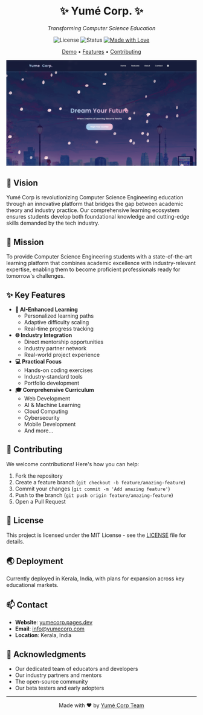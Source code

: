 <div align="center">
  
# ✨ Yumé Corp. ✨

*Transforming Computer Science Education*

![License](https://img.shields.io/badge/license-MIT-blue?style=for-the-badge&color=89CFF0)
![Status](https://img.shields.io/badge/status-beta-pink?style=for-the-badge&color=ffb7d0)
[![Made with Love](https://img.shields.io/badge/made%20with-❤️-red?style=for-the-badge)](https://yumecorp.pages.dev)

[Demo](https://yumecorp.pages.dev) • [Features](#-key-features) • [Contributing](#-contributing)

![Yumé Corp Preview](media/og-image.jpg)
</div>

## 🌸 Vision
Yumé Corp is revolutionizing Computer Science Engineering education through an innovative platform that bridges the gap between academic theory and industry practice. Our comprehensive learning ecosystem ensures students develop both foundational knowledge and cutting-edge skills demanded by the tech industry.

## 🎯 Mission
To provide Computer Science Engineering students with a state-of-the-art learning platform that combines academic excellence with industry-relevant expertise, enabling them to become proficient professionals ready for tomorrow's challenges.

## ✨ Key Features
- **🤖 AI-Enhanced Learning**
  - Personalized learning paths
  - Adaptive difficulty scaling
  - Real-time progress tracking
- **🌐 Industry Integration**
  - Direct mentorship opportunities
  - Industry partner network
  - Real-world project experience
- **💻 Practical Focus**
  - Hands-on coding exercises
  - Industry-standard tools
  - Portfolio development
- **🎓 Comprehensive Curriculum**
  - Web Development
  - AI & Machine Learning
  - Cloud Computing
  - Cybersecurity
  - Mobile Development
  - And more...

## 🤝 Contributing
We welcome contributions! Here's how you can help:
1. Fork the repository
2. Create a feature branch (`git checkout -b feature/amazing-feature`)
3. Commit your changes (`git commit -m 'Add amazing feature'`)
4. Push to the branch (`git push origin feature/amazing-feature`)
5. Open a Pull Request

## 📜 License
This project is licensed under the MIT License - see the [LICENSE](LICENSE) file for details.

## 🌏 Deployment
Currently deployed in Kerala, India, with plans for expansion across key educational markets.

## 📫 Contact
- **Website**: [yumecorp.pages.dev](https://yumecorp.pages.dev)
- **Email**: info@yumecorp.com
- **Location**: Kerala, India

## 🙏 Acknowledgments
- Our dedicated team of educators and developers
- Our industry partners and mentors
- The open-source community
- Our beta testers and early adopters

<div align="center">

---

Made with ❤️ by [Yumé Corp Team](https://github.com/joegeorge022)
</div>
